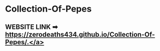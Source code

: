 # Collection-Of-Pepes

## WEBSITE LINK ➡ <a href="https://zerodeaths434.github.io/Collection-Of-Pepes/.">https://zerodeaths434.github.io/Collection-Of-Pepes/.</a>
